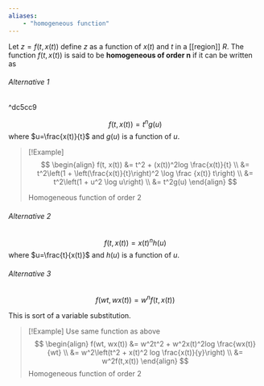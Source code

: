 ```yaml
---
aliases:
    - "homogeneous function"
---
```


Let $z=f(t,x(t))$ define $z$ as a function of $x(t)$ and $t$ in a [[region]] $R$. The function $f(t,x(t))$ is said to be **homogeneous of order n** if it can be written as 
###### Alternative 1

^dc5cc9

$$f(t,x(t)) = t^ng(u)$$
where $u=\frac{x(t)}{t}$ and $g(u)$ is a function of $u$. 


> [!Example]
> $$
> \begin{align}
> f(t, x(t)) &= t^2 + (x(t))^2log \frac{x(t)}{t} \\
> &= t^2\left(1 + \left(\frac{x(t)}{t}\right)^2 \log \frac {x(t)} t\right) \\
> &= t^2\left(1 + u^2 \log u\right) \\
> &= t^2g(u)
> \end{align}
> $$
> 
> Homogeneous function of order 2


###### Alternative 2
$$f(t,x(t)) = x(t)^nh(u)$$
where $u=\frac{t}{x(t)}$ and $h(u)$ is a function of $u$. 

###### Alternative 3
$$f(wt,wx(t)) = w^nf(t,x(t))$$

This is sort of a variable substitution.

> [!Example]
> Use same function as above
> $$
> \begin{align}
> f(wt, wx(t)) &= w^2t^2 + w^2x(t)^2log \frac{wx(t)}{wt} \\
> &= w^2\left(t^2 + x(t)^2 log \frac{x(t)}{y}\right) \\
> &= w^2f(t,x(t))
> \end{align}
> $$
> Homogeneous function of order 2
